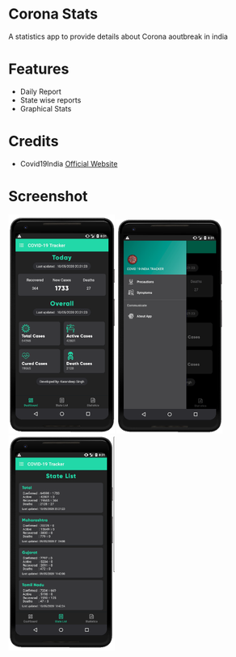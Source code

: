 # Corona Stats

A statistics app to provide details about Corona aoutbreak in india


# Features

* Daily Report
* State wise reports
* Graphical Stats

# Credits
*  Covid19India  [Official Website](https://www.covid19india.org/)

# Screenshot

<img src="https://github.com/Karandeep98/COVID-19-Stats/blob/master/screenshots/Screenshot%20(242).png"  width="210">
<img src="https://github.com/Karandeep98/COVID-19-Stats/blob/master/screenshots/Screenshot%20(243).png" width="210">
<img src="https://github.com/Karandeep98/COVID-19-Stats/blob/master/screenshots/Screenshot%20(244).png"  width="210">


